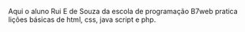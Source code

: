Aqui o aluno Rui E de Souza da escola de programação B7web pratica lições básicas de html, css, java script e php.